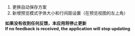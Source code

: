 ﻿1. 更换自动保存方案
2. 新增预览模式字体大小和行间距设置（在预览视图的左上角）    
   
**如果没有收到任何反馈，本应用将停止更新   
If no feedback is received, the application will stop updating**